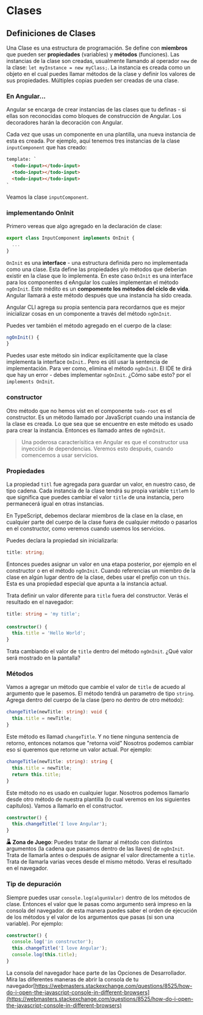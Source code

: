 # Clases

## Definiciones de Clases

Una Clase es una estructura de programación. Se define con **miembros** que pueden ser **propiedades** (variables) y **métodos** (funciones). Las instancias de la clase son creadas, usualmente llamando al operador `new` de la clase: `let myInstance = new myClass;`. La instancia es creada como un objeto en el cual puedes llamar métodos de la clase y definir los valores de sus propiedades. Múltiples copias pueden ser creadas de una clase.

### En Angular...

Angular se encarga de crear instancias de las clases que tu definas - si ellas son reconocidas como bloques de construcción de Angular. Los decoradores harán la decoración con Angular.

Cada vez que usas un componente en una plantilla, una nueva instancia de esta es creada. Por ejemplo, aquí tenemos tres instancias de la clase `inputComponent` que has creado:

```html
template: `
  <todo-input></todo-input>
  <todo-input></todo-input>
  <todo-input></todo-input>
`
```

Veamos  la clase `inputComponent`.

### implementando OnInit

Primero vereas que algo agregado en la declaración de clase:

```ts
export class InputComponent implements OnInit {
  ...
}
```

`OnInit` es una **interface** - una estructura definida pero no implementada como una clase. Esta define las propiedades y/o métodos que deberían existir en la clase que lo implementa. En este caso `OnInit` es una interface para los componentes d eAngular los cuales implementan el método `ngOnInit`. Este médito es un **compomente los métodos del ciclo de vida**. Angular llamará a este método después que una instancia ha sido creada.

Angular CLI agrega su propia sentencia para recordarnos que es mejor inicializar cosas en un componente a través del método `ngOnInit`.

Puedes ver también el método agregado en el cuerpo de la clase:

```ts
ngOnInit() {
}
```

Puedes usar este método sin indicar explícitamente que la clase implementa la interface `OnInit`.. Pero es útil usar la sentencia de implementación. Para ver como, elimina el método `ngOnInit`. El IDE te dirá que hay un error - debes implementar `ngOnInit`. ¿Cómo sabe esto? por el `implements OnInit`.

### constructor

Otro método que no hemos vist en el componente `todo-root` es el constructor. Es un método llamado por JavaScript cuando una instancia de la clase es creada. Lo que sea que se encuentre en este método es usado para crear la instancia. Entonces es llamado antes de `ngOnInit`.

> Una poderosa caracterísitica en Angular es que el constructor usa inyección de dependencias. Veremos esto después, cuando comencemos a usar servicios.

### Propiedades

La propiedad `titl` fue agregada para guardar un valor, en nuestro caso, de tipo cadena. Cada instancia de la clase tendrá su propia variable `title`m lo que significa que puedes cambiar el valor `title` de una instancia, pero permanecerá igual en otras instancias.

En TypeScript, debemos declarar miembros de la clase en la clase, en cualquier parte del cuerpo de la clase fuera de cualquier método o pasarlos en el constructor, como veremos cuando usemos los servicios.

Puedes declara la propiedad sin inicializarla:

```ts
title: string;
```

Entonces puedes asignar un valor en una etapa posterior, por ejemplo en el constructor o en el método `ngOnInit`. Cuando referencias un miembro de la clase en algún lugar dentro de la clase, debes usar el prefijo con un `this`. Esta es una propiedad especial que apunta a la instancia actual.

Trata definir un valor diferente para `title` fuera del constructor. Verás el resultado en el navegador:

```ts
title: string = 'my title';

constructor() { 
  this.title = 'Hello World';
}
```

Trata cambiando el valor de `title` dentro del método `ngOnInit`. ¿Qué valor será mostrado en la pantalla?

### Métodos

Vamos a agregar un método que cambie el valor de `title` de acuedo al argumento que le pasemos. El método tendrá un parametro de tipo `string`. Agrega dentro del cuerpo de la clase (pero no dentro de otro método):

```ts
changeTitle(newTitle: string): void {
  this.title = newTitle;
}
```

Este método es llamad `changeTitle`. Y no tiene ninguna sentencia de retorno, entonces notamos que "retorna void" Nosotros podemos cambiar eso si queremos que retorne un valor actual. Por ejemplo:

```ts
changeTitle(newTitle: string): string {
  this.title = newTitle;
  return this.title;
}
```

Este método no es usado en cualquier lugar. Nosotros podemos llamarlo desde otro método de nuestra plantilla (lo cual veremos en los siguientes capítulos). Vamos a llamarlo en el constructor.

```ts
constructor() { 
  this.changeTitle('I love Angular');
}
```

![](/assets/lab.jpg) **Zona de Juego**: Puedes tratar de llamar al método con distintos argumentos (la cadena que pasamos dentro de las llaves) de `ngOnInit`. Trata de llamarla antes o después de asignar el valor directamente a `title`. Trata de llamarla varias veces desde el mismo método. Veras el resultado en el navegador.

### Tip de depuración

Siempre puedes usar `console.log(algunValor)` dentro de los métodos de clase. Entonces el valor que le pasas como argumento será impreso en la consola del navegador. de esta manera puedes saber el orden de ejecución de los métodos y el valor de los argumentos que pasas (si son una variable). Por ejemplo:

```ts
constructor() { 
  console.log('in constructor');
  this.changeTitle('I love Angular');
  console.log(this.title);
}
```

La consola del navegador hace parte de las Opciones de Desarrollador. Mira las diferentes maneras de abrir la consola de tu navegador[https://webmasters.stackexchange.com/questions/8525/how-do-i-open-the-javascript-console-in-different-browsers](https://webmasters.stackexchange.com/questions/8525/how-do-i-open-the-javascript-console-in-different-browsers)

